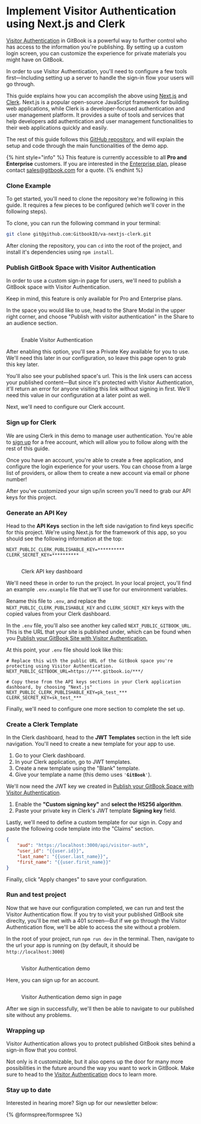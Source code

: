# Implement Visitor Authentication using Next.js and Clerk

[Visitor Authentication](https://docs.gitbook.com/publishing/visitor-authentication) in GitBook is a powerful way to further control who has access to the information you're publishing. By setting up a custom login screen, you can customize the experience for private materials you might have on GitBook.

In order to use Visitor Authentication, you'll need to configure a few tools first—Including setting up a server to handle the sign-in flow your users will go through.

This guide explains how you can accomplish the above using [Next.js](https://nextjs.org/) and [Clerk](https://clerk.com/). Next.js is a popular open-source JavaScript framework for building web applications, while Clerk is a developer-focused authentication and user management platform. It provides a suite of tools and services that help developers add authentication and user management functionalities to their web applications quickly and easily.

The rest of this guide follows this [GitHub repository](https://github.com/GitbookIO/va-nextjs-clerk), and will explain the setup and code through the main functionalities of the demo app.

{% hint style="info" %}
This feature is currently accessible to all **Pro and Enterprise** customers. If you are interested in the [Enterprise plan](https://docs.gitbook.com/account-management/plans), please contact [sales@gitbook.com](mailto:sales@gitbook.com) for a quote.
{% endhint %}

### Clone Example

To get started, you'll need to clone the repository we're following in this guide. It requires a few pieces to be configured (which we'll cover in the following steps).

To clone, you can run the following command in your terminal:

```bash
git clone git@github.com:GitbookIO/va-nextjs-clerk.git
```

After cloning the repository, you can `cd` into the root of the project, and install it's dependencies using `npm install`.

### Publish GitBook Space with Visitor Authentication

In order to use a custom sign-in page for users, we'll need to publish a GitBook space with Visitor Authentication.&#x20;

Keep in mind, this feature is only available for Pro and Enterprise plans.

In the space you would like to use, head to the Share Modal in the upper right corner, and choose "Publish with visitor authentication" in the Share to an audience section.

<figure><img src="../../.gitbook/assets/Screenshot 2023-05-15 at 14.10.09.png" alt=""><figcaption><p>Enable Visitor Authentication</p></figcaption></figure>

After enabling this option, you'll see a Private Key available for you to use. We'll need this later in our configuration, so leave this page open to grab this key later.

You'll also see your published space's url. This is the link users can access your published content—But since it's protected with Visitor Authentication, it'll return an error for anyone visiting this link without signing in first. We'll need this value in our configuration at a later point as well.

Next, we'll need to configure our Clerk account.

### Sign up for Clerk

We are using Clerk in this demo to manage user authentication. You're able to [sign up](https://dashboard.clerk.com/) for a free account, which will allow you to follow along with the rest of this guide.&#x20;

Once you have an account, you're able to create a free application, and configure the login experience for your users. You can choose from a large list of providers, or allow them to create a new account via email or phone number!&#x20;

After you've customized your sign up/in screen you'll need to grab our API keys for this project.&#x20;

### Generate an API Key

Head to the **API Keys** section in the left side navigation to find keys specific for this project. We're using Next.js for the framework of this app, so you should see the following information at the top:

```
NEXT_PUBLIC_CLERK_PUBLISHABLE_KEY=**********
CLERK_SECRET_KEY=**********
```

<figure><img src="../../.gitbook/assets/Screenshot 2023-05-15 at 13.57.05.png" alt=""><figcaption><p>Clerk API key dashboard</p></figcaption></figure>

We'll need these in order to run the project. In your local project, you'll find an example `.env.example` file that we'll use for our environment variables.&#x20;

Rename this file to `.env`, and replace the `NEXT_PUBLIC_CLERK_PUBLISHABLE_KEY` and `CLERK_SECRET_KEY` keys with the copied values from your Clerk dashboard.

In the `.env` file, you'll also see another key called `NEXT_PUBLIC_GITBOOK_URL`. This is the URL that your site is published under, which can be found when you [Publish your GitBook Site with Visitor Authentication.](implement-visitor-authentication-using-next.js-and-clerk.md#publish-gitbook-space-with-visitor-authentication)

At this point, your `.env` file should look like this:

```properties
# Replace this with the public URL of the GitBook space you're protecting using Visitor Authentication.
NEXT_PUBLIC_GITBOOK_URL=https://***.gitbook.io/***/

# Copy these from the API keys sections in your Clerk application dashboard, by choosing "Next.js"
NEXT_PUBLIC_CLERK_PUBLISHABLE_KEY=pk_test_***
CLERK_SECRET_KEY=sk_test_***

```

Finally, we'll need to configure one more section to complete the set up.

### Create a Clerk Template

In the Clerk dashboard, head to the **JWT Templates** section in the left side navigation. You'll need to create a new template for your app to use.&#x20;

1. Go to your Clerk dashboard.
2. In your Clerk application, go to JWT templates.
3. Create a new template using the "Blank" template.
4. Give your template a name (this demo uses `'`**`GitBook`**`'`).

We'll now need the JWT key we created in [Publish your GitBook Space with Visitor Authentication](implement-visitor-authentication-using-next.js-and-clerk.md#publish-gitbook-space-with-visitor-authentication).

1. Enable the **"Custom signing key"** and **select the HS256 algorithm**.
2. Paste your private key in Clerk's JWT template **Signing key** field.

Lastly, we'll need to define a custom template for our sign in. Copy and paste the following code template into the "Claims" section.

```json
{
    "aud": "https://localhost:3000/api/visitor-auth",
    "user_id": "{{user.id}}",
    "last_name": "{{user.last_name}}",
    "first_name": "{{user.first_name}}"
}
```

Finally, click "Apply changes" to save your configuration.

### Run and test project

Now that we have our configuration completed, we can run and test the Visitor Authentication flow. If you try to visit your published GitBook site direclty, you'll be met with a 401 screen—But if we go through the Visitor Authentication flow, we'll be able to access the site without a problem.

In the root of your project, run `npm run dev` in the terminal. Then, navigate to the url your app is running on (by default, it should be `http://localhost:3000`)

<figure><img src="../../.gitbook/assets/Screenshot 2023-05-15 at 14.30.02.png" alt=""><figcaption><p>Visitor Authentication demo</p></figcaption></figure>

Here, you can sign up for an account.

<figure><img src="../../.gitbook/assets/Screenshot 2023-05-15 at 14.30.09.png" alt=""><figcaption><p>Visitor Authentication demo sign in page</p></figcaption></figure>

After we sign in successfully, we'll then be able to navigate to our published site without any problems.&#x20;

### Wrapping up

Visitor Authentication allows you to protect published GitBook sites behind a sign-in flow that you control.

Not only is it customizable, but it also opens up the door for many more possibilities in the future around the way you want to work in GitBook. Make sure to head to the [Visitor Authentication](https://docs.gitbook.com/publishing/visitor-authentication) docs to learn more.



### Stay up to date

Interested in hearing more? Sign up for our newsletter below:

{% @formspree/formspree %}
